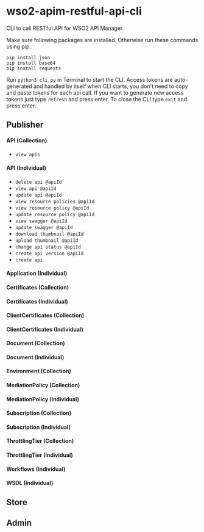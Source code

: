 # wso2-apim-restful-api-cli
CLI to call RESTful API for WSO2 API Manager.

Make sure following packages are installed. Otherwise run these commands using pip.

`pip install json`  
`pip install base64`  
`pip install requests`  

Run `python3 cli.py` in Terminal to start the CLI. Access tokens are auto-generated and handled by itself when CLI 
starts, you don't need to copy and paste tokens for each api call. If you want to generate new access tokens just 
type `refresh` and press enter. To close the CLI type `exit` and press enter. 

## Publisher
#### API (Collection)
- `view apis`
#### API (Individual)
- `delete api @apiId`
- `view api @apiId`
- `update api @apiId`
- `view resource policies @apiId`
- `view resource policy @apiId`
- `update resource policy @apiId`
- `view swagger @apiId`
- `update swagger @apiId`
- `download thumbnail @apiId`
- `upload thumbnail @apiId`
- `change api status @apiId`
- `create api version @apiId`
- `create api`
#### Application (Individual)
#### Certificates (Collection)
#### Certificates (Individual)
#### ClientCertificates (Collection)
#### ClientCertificates (Individual)
#### Document (Collection)
#### Document (Individual)
#### Environment (Collection)
#### MediationPolicy (Collection)
#### MediationPolicy (Individual)
#### Subscription (Collection)
#### Subscription (Individual)
#### ThrottlingTier (Collection)
#### ThrottlingTier (Individual)
#### Workflows (Individual)
#### WSDL (Individual)
## Store
## Admin
